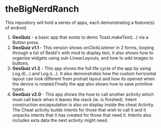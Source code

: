 # theBigNerdRanch

This repository will hold a series of apps, each demonstrating a feature(s) of android.

<ol>
<li>
<b>GeoQuiz</b> - a basic app that exists to demo Toast.makeText(...) via a Button press.
</li>
<li>
<b>GeoQuiz v1.1</b> - This version shows onClickListener in 2 forms, looping through a list of 
ResId's with mod to display text, it also shows how to organize widgets using sub-LinearLayouts,
and how to add images to buttons.
</li>
<li>
<b>GeoQuiz v1.2</b> - This app shows the full life cycle of the app by using Log.d(...) and Log.i(...). 
It also demonstrates how the custom horizontal layout can look different from protrait layout
and how its opened when the device is rotated.Finally the app also shows how to save primitive types.
</li>
<li>
<b>GeoQuiz v2.0</b> - This app shows the how to call another activity which must call back when it
leaves the stack (ie. is finished). Intent construction encapsulation is also on display inside the 
cheat Activity. The Cheat activity builds intents for those that wish to call it and it unpacks
intents that it has created for those that need it. Intents also includes exta data the next activity
might need.
</li>

</ol>
